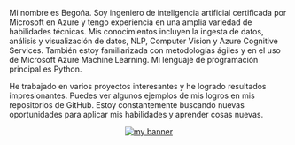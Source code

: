 
Mi nombre es Begoña. Soy ingeniero de inteligencia artificial certificada por Microsoft en Azure y tengo experiencia en una amplia variedad de habilidades técnicas. Mis conocimientos incluyen la ingesta de datos, análisis y visualización de datos, NLP, Computer Vision y Azure Cognitive Services. También estoy familiarizada con metodologías ágiles y en el uso de Microsoft Azure Machine Learning. Mi lenguaje de programación principal es Python.

He trabajado en varios proyectos interesantes y he logrado resultados impresionantes. Puedes ver algunos ejemplos de mis logros en mis repositorios de GitHub. Estoy constantemente buscando nuevas oportunidades para aplicar mis habilidades y aprender cosas nuevas.

<p align="center">
  <a href="https://jesuslagares.com/" target="_blank" rel="noreferrer"><img src="https://github.com/BegoOrtizDev/BegoOrtizDev/assets/109512832/52a790fd-5e57-4de1-baba-45e8d46ea4a9.jpg" alt="my banner"></a>
</p>


